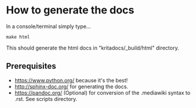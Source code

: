 How to generate the docs
========================
In a console/terminal simply type...

```
make html
```

This should generate the html docs in "kritadocs/_build/html" directory.


Prerequisites
-------------

* https://www.python.org/ because it's the best!
* http://sphinx-doc.org/ for generating the docs.
* https://pandoc.org/ (Optional) for conversion of the .mediawiki syntax to .rst. See scripts directory.

